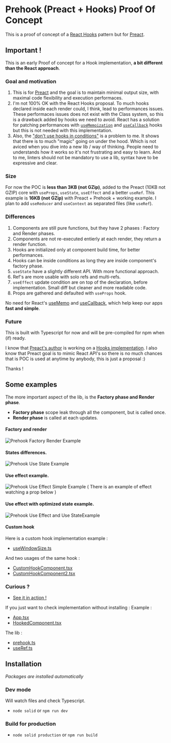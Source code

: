 # Prehook (Preact + Hooks) Proof Of Concept
This is a proof of concept of a [React Hooks](https://reactjs.org/docs/hooks-reference.html) pattern but for [Preact](https://preactjs.com/).

## Important !
This is an early Proof of concept for a Hook implementation, **a bit different than the React approach**.

### Goal and motivation
1. This is for [Preact](https://preactjs.com/) and the goal is to maintain minimal output size, with maximal code flexibility and execution performaces.
2. I'm not 100% OK with the React Hooks proposal. To much hooks declared inside each render could, I think, lead to performances issues. These performaces issues does not exist with the Class system, so this is a drawback added by hooks we need to avoid.
React has a solution for patching performances with [`useMemoization`](https://reactjs.org/docs/hooks-reference.html#usememo) and [`useCallback`](https://reactjs.org/docs/hooks-reference.html#usecallback) hooks but this is not needed with this implementation.
3. Also, the ["don't use hooks in conditions"](https://youtu.be/dpw9EHDh2bM?t=1942) is a problem to me. It shows that there is to much "magic" going on under the hood. Which is not aviced when you dive into a new lib / way of thinking. People need to understands how it works so it's not frustrating and easy to learn. And to me, linters should not be mandatory to use a lib, syntax have to be expressive and clear.

### Size
For now the POC is **less than 3KB (not GZip)**, added to the Preact (10KB not GZIP) core with `useProps`, `useState`, `useEffect` and a better `useRef`.
This example is **16KB (not GZip)** with Preact + Prehook + working example.
I plan to add `useReducer` and `useContext` as separated files (like `useRef`).

### Differences
1. Components are still pure functions, but they have 2 phases : Factory and Render phases.
2. Components are not re-executed entierly at each render, they return a render function.
3. Hooks are initialized only at component build time, for better performances.
4. Hooks can be inside conditions as long they are inside component's factory phase.
5. `useState` have a slightly different API. With more functional approach.
6. Ref's are more usable with solo refs and multi-refs.
7. `useEffect` update condition are on top of the declaration, before implementation. Small diff but cleaner and more readable code.
8. Props are gathered and defaulted with `useProps` hook.

No need for React's [useMemo](https://reactjs.org/docs/hooks-reference.html#usememo) and [useCallback](https://reactjs.org/docs/hooks-reference.html#usecallback), which help keep our apps **fast and simple**.

### Future
This is built with Typescript for now and will be pre-compiled for npm when (if) ready.

I know that [Preact's author](https://github.com/developit) is working on a [Hooks implementation](https://twitter.com/_developit/status/1057426596779450368).
I also know that Preact goal is to mimic React API's so there is no much chances that is POC is used at anytime by anybody, this is just a proposal :)

Thanks !


## Some examples

The more important aspect of the lib, is the **Factory phase and Render phase**.
- **Factory phase** scope leak through all the component, but is called once.
- **Render phase** is called at each updates.

#### Factory and render
![Prehook Factory Render Example](img/1-prehook-factory-render.png)

#### States differences.
![Prehook Use State Example](img/2-prehook-use-state.png)

#### Use effect example.
![Prehook Use Effect Simple Example](img/3-prehook-use-effect-simple.png)
( There is an example of effect watching a prop below )

#### Use effect with optimized state example.
![Prehook Use Effect and Use StateExample](img/4-prehook-use-effect-use-state.png)

#### Custom hook

Here is a custom hook implementation example :
- [useWindowSize.ts](https://github.com/solid-js/prehook-proof-of-concept/blob/master/src/useWindowSize.ts)

And two usages of the same hook :
- [CustomHookComponent.tsx](https://github.com/solid-js/prehook-proof-of-concept/blob/master/src/CustomHookComponent.tsx)
- [CustomHookComponent2.tsx](https://github.com/solid-js/prehook-proof-of-concept/blob/master/src/CustomHookComponent2.tsx)


### Curious ?

- [See it in action !](https://solid-js.github.io/prehook-proof-of-concept/)

If you just want to check implementation without installing :
Example :
- [App.tsx](https://github.com/solid-js/prehook-proof-of-concept/blob/master/src/App.tsx)
- [HookedComponent.tsx](https://github.com/solid-js/prehook-proof-of-concept/blob/master/src/HookedComponent.tsx)

The lib :
- [prehook.ts](https://github.com/solid-js/prehook-proof-of-concept/blob/master/lib/prehook/prehook.ts)
- [useRef.ts](https://github.com/solid-js/prehook-proof-of-concept/blob/master/lib/prehook/useRef.ts)



## Installation

*Packages are installed automatically*

### Dev mode
Will watch files and check Typescript.
- `node solid` or `npm run dev`

### Build for production
- `node solid production` or `npm run build`
